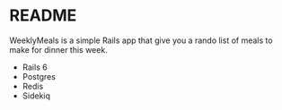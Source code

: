 # README

WeeklyMeals is a simple Rails app that give you a rando list of meals to make for dinner this week.

- Rails 6
- Postgres
- Redis
- Sidekiq
